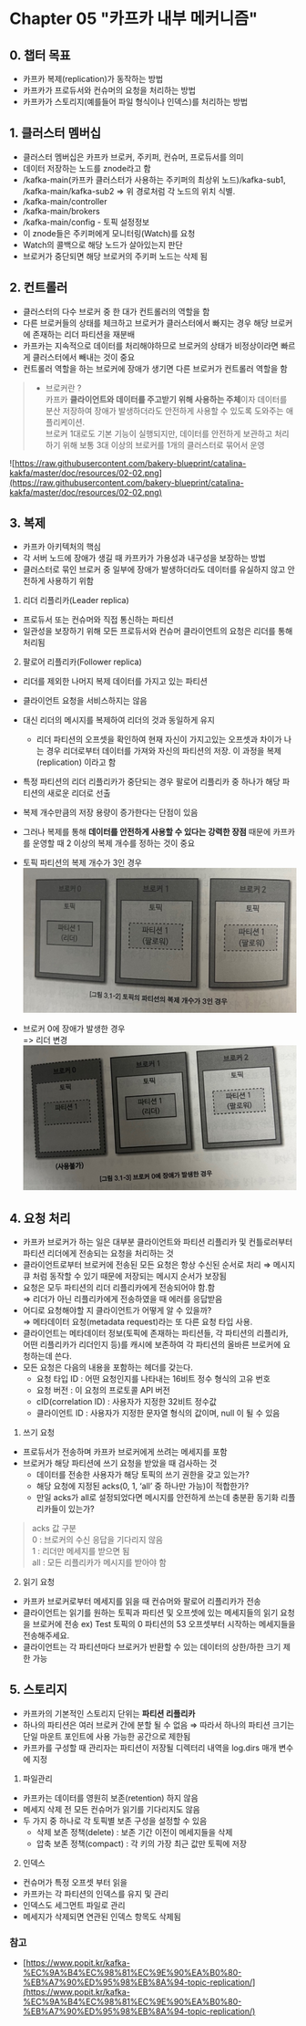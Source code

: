 # Chapter 05 "카프카 내부 메커니즘"


## 0. 챕터 목표


- 카프카 복제(replication)가 동작하는 방법
- 카프카가 프로듀서와 컨슈머의 요청을 처리하는 방법
- 카프카가 스토리지(예를들어 파일 형식이나 인덱스)를 처리하는 방법

## 1. 클러스터 멤버십


- 클러스터 멤버십은 카프카 브로커, 주키퍼, 컨슈머, 프로듀서를 의미
- 데이터 저장하는 노드를 znode라고 함
- /kafka-main(카프카 클러스터가 사용하는 주키퍼의 최상위 노드)/kafka-sub1, /kafka-main/kafka-sub2
  ⇒ 위 경로처럼 각 노드의 위치 식별.
- /kafka-main/controller
- /kafka-main/brokers
- /kafka-main/config - 토픽 설정정보
- 이 znode들은 주키퍼에게 모니터링(Watch)를 요청
- Watch의 콜백으로 해당 노드가 살아있는지 판단
- 브로커가 중단되면 해당 브로커의 주키퍼 노드는 삭제 됨

## 2. 컨트롤러


- 클러스터의 다수 브로커 중 한 대가 컨트롤러의 역할을 함
- 다른 브로커들의 상태를 체크하고 브로커가 클러스터에서 빠지는 경우 해당 브로커에 존재하는 리더 파티션을 재분배
- 카프카는 지속적으로 데이터를 처리해야하므로 브로커의 상태가 비정상이라면 빠르게 클러스터에서 빼내는 것이 중요
- 컨트롤러 역할을 하는 브로커에 장애가 생기면 다른 브로커가 컨트롤러 역할을 함

> - 브로커란 ? <br>
    카프카 **클라이언트와 데이터를 주고받기 위해 사용하는 주체**이자 데이터를 분산 저장하여 장애가 발생하더라도 안전하게 사용할 수 있도록 도와주는 애플리케이션.<br>
    브로커 1대로도 기본 기능이 실행되지만, 데이터를 안전하게 보관하고 처리하기 위해 보통 3대 이상의 브로커를 1개의 클러스터로 묶어서 운영
>

![https://raw.githubusercontent.com/bakery-blueprint/catalina-kakfa/master/doc/resources/02-02.png](https://raw.githubusercontent.com/bakery-blueprint/catalina-kakfa/master/doc/resources/02-02.png)

## 3. 복제


- 카프카 아키텍처의 핵심
- 각 서버 노드에 장애가 생길 때 카프카가 가용성과 내구성을 보장하는 방법
- 클러스터로 묶인 브로커 중 일부에 장애가 발생하더라도 데이터를 유실하지 않고 안전하게 사용하기 위함

1) 리더 리플리카(Leader replica)

- 프로듀서 또는 컨슈머와 직접 통신하는 파티션
- 일관성을 보장하기 위해 모든 프로듀서와 컨슈머 클라이언트의 요청은 리더를 통해 처리됨

2) 팔로어 리플리카(Follower replica)

- 리더를 제외한 나머지 복제 데이터를 가지고 있는 파티션
- 클라이언트 요청을 서비스하지는 않음
- 대신 리더의 메시지를 복제하여 리더의 것과 동일하게 유지
    - 리더 파티션의 오프셋을 확인하여 현재 자신이 가지고있는 오프셋과 차이가 나는 경우 리더로부터 데이터를 가져와 자신의 파티션의 저장. 이 과정을 복제(replication) 이라고 함
- 특정 파티션의 리더 리플리카가 중단되는 경우 팔로어 리플리카 중 하나가 해당 파티션의 새로운 리더로 선출
- 복제 개수만큼의 저장 용량이 증가한다는 단점이 있음
- 그러나 복제를 통해 **데이터를 안전하게 사용할 수 있다는 강력한 장점** 때문에 카프카를 운영할 때 2 이상의 복제 개수를 정하는 것이 중요
  
- 토픽 파티션의 복제 개수가 3인 경우
![토픽의 파티션의 복제 개수가 3인 경우](./resources/05-01.png)

- 브로커 0에 장애가 발생한 경우<br>
=> 리더 변경
  ![브로커 0에 장애가 발생한 경우](./resources/05-02.png)


## 4. 요청 처리


- 카프카 브로커가 하는 일은 대부분 클라이언트와 파티션 리플리카 및 컨틀로러부터 파티션 리더에게 전송되는 요청을 처리하는 것
- 클라이언트로부터 브로커에 전송된 모든 요청은 항상 수신된 순서로 처리
  ⇒ 메시지 큐 처럼 동작할 수 있기 때문에 저장되는 메시지 순서가 보장됨
- 요청은 모두 파티션의 리더 리플리카에게 전송되어야 함.함 <br>
  ⇒ 리더가 아닌 리플리카에게 전송하였을 때 에러를 응답받음
- 어디로 요청해야할 지 클라이언트가 어떻게 알 수 있을까?<br>
  ⇒ 메타데이터 요청(metadata request)라는 또 다른 요청 타입 사용.
- 클라이언트는 메타데이터 정보(토픽에 존재하는 파티션들, 각 파티션의 리플리카, 어떤 리플리카가 리더인지 등)를 캐시에 보존하여 각 파티션의 올바른 브로커에 요청하는데 쓴다.
- 모든 요청은 다음의 내용을 포함하는 헤더를 갖는다.
    - 요청 타입 ID : 어떤 요청인지를 나타내는 16비트 정수 형식의 고유 번호
    - 요청 버전 : 이 요청의 프로토콜 API 버전
    - cID(correlation ID) : 사용자가 지정한 32비트 정수값
    - 클라이언트 ID : 사용자가 지정한 문자열 형식의 값이며, null 이 될 수 있음

1) 쓰기 요청

- 프로듀서가 전송하며 카프카 브로커에게 쓰려는 메세지를 포함
- 브로커가 해당 파티션에 쓰기 요청을 받았을 때 검사하는 것
    - 데이터를 전송한 사용자가 해당 토픽의 쓰기 권한을 갖고 있는가?
    - 해당 요청에 지정된 acks(0, 1, ‘all’ 중 하나만 가능)이 적합한가?
    - 만일 acks가 all로 설정되었다면 메시지를 안전하게 쓰는데 충분환 동기화 리플리카들이 있는가?

> acks 값 구분<br>
0 : 브로커의 수신 응답을 기다리지 않음<br>
1 : 리더만 메세지를 받으면 됨<br>
all : 모든 리플리카가 메시지를 받아야 함
>

2) 읽기 요청

- 카프카 브로커로부터 메세지를 읽을 때 컨슈머와 팔로어 리플리카가 전송
- 클라이언트는 읽기를 원하는 토픽과 파티션 및 오프셋에 있는 메세지들의 읽기 요청을 브로커에 전송
  ex) Test 토픽의 0 파티션의 53 오프셋부터 시작하는 메세지들을 전송해주세요.
- 클라이언트는 각 파티션마다 브로커가 반환할 수 있는 데이터의 상한/하한 크기 제한 가능

## 5. 스토리지


- 카프카의 기본적인 스토리지 단위는 **파티션 리플리카**
- 하나의 파티션은 여러 브로커 간에 분할 될 수 없음
  ⇒ 따라서 하나의 파티션 크기는 단일 마운트 포인트에 사용 가능한 공간으로 제한됨
- 카프카를 구성할 때 관리자는 파티션이 저장될 디렉터리 내역을 log.dirs 매개 변수에 지정

1) 파일관리

- 카프카는 데이터를 영원히 보존(retention) 하지 않음
- 메세지 삭제 전 모든 컨슈머가 읽기를 기다리지도 않음
- 두 가지 중 하나로 각 토픽별 보존 구성을 설정할 수 있음
    - 삭제 보존 정책(delete) : 보존 기간 이전이 메세지들을 삭제
    - 압축 보존 정책(compact) : 각 키의 가장 최근 값만 토픽에 저장

2) 인덱스

- 컨슈머가 특정 오프셋 부터 읽을
- 카프카는 각 파티션의 인덱스를 유지 및  관리
- 인덱스도 세그먼트 파일로 관리
- 메세지가 삭제되면 연관된 인덱스 항목도 삭제됨

### 참고

- [https://www.popit.kr/kafka-%EC%9A%B4%EC%98%81%EC%9E%90%EA%B0%80-%EB%A7%90%ED%95%98%EB%8A%94-topic-replication/](https://www.popit.kr/kafka-%EC%9A%B4%EC%98%81%EC%9E%90%EA%B0%80-%EB%A7%90%ED%95%98%EB%8A%94-topic-replication/)
